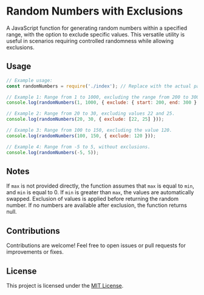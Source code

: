 # Random Numbers with Exclusions

A JavaScript function for generating random numbers within a specified range, with the option to exclude specific values. This versatile utility is useful in scenarios requiring controlled randomness while allowing exclusions.

## Usage

```javascript
// Example usage:
const randomNumbers = require('./index'); // Replace with the actual path to your file

// Example 1: Range from 1 to 1000, excluding the range from 200 to 300.
console.log(randomNumbers(1, 1000, { exclude: { start: 200, end: 300 } 

// Example 2: Range from 20 to 30, excluding values 22 and 25.
console.log(randomNumbers(20, 30, { exclude: [22, 25] }));

// Example 3: Range from 100 to 150, excluding the value 120.
console.log(randomNumbers(100, 150, { exclude: 120 }));

// Example 4: Range from -5 to 5, without exclusions.
console.log(randomNumbers(-5, 5));
```

## Notes

If `max` is not provided directly, the function assumes that `max` is equal to `min`, and `min` is equal to 0.
If `min` is greater than `max`, the values are automatically swapped.
Exclusion of values is applied before returning the random number.
If no numbers are available after exclusion, the function returns null.

## Contributions

Contributions are welcome! Feel free to open issues or pull requests for improvements or fixes.

## License

This project is licensed under the [MIT License](LICENSE).
